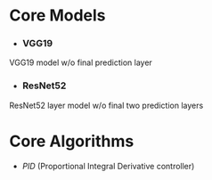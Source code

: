 # Core Models

- ### VGG19
VGG19 model w/o final prediction layer

- ### ResNet52
ResNet52 layer model w/o final two prediction layers




# Core Algorithms

- _PID_ (Proportional Integral Derivative controller)
